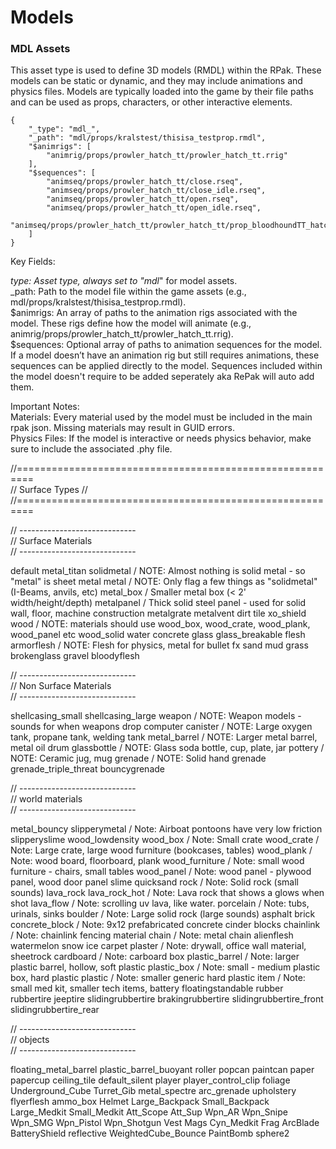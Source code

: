 # Models

### MDL Assets

This asset type is used to define 3D models (RMDL) within the RPak. These models can be static or dynamic, and they may include animations and physics files. Models are typically loaded into the game by their file paths and can be used as props, characters, or other interactive elements.

```
{
    "_type": "mdl_",
    "_path": "mdl/props/kralstest/thisisa_testprop.rmdl",
    "$animrigs": [
        "animrig/props/prowler_hatch_tt/prowler_hatch_tt.rrig"
    ],
    "$sequences": [
        "animseq/props/prowler_hatch_tt/close.rseq",
        "animseq/props/prowler_hatch_tt/close_idle.rseq",
        "animseq/props/prowler_hatch_tt/open.rseq",
        "animseq/props/prowler_hatch_tt/open_idle.rseq",
        "animseq/props/prowler_hatch_tt/prowler_hatch_tt/prop_bloodhoundTT_hatch_spawn.rseq"
    ]
}
```

Key Fields:

_type: Asset type, always set to "mdl_" for model assets.\
\_path: Path to the model file within the game assets (e.g., mdl/props/kralstest/thisisa\_testprop.rmdl).\
$animrigs: An array of paths to the animation rigs associated with the model. These rigs define how the model will animate (e.g., animrig/props/prowler\_hatch\_tt/prowler\_hatch\_tt.rrig).\
$sequences: Optional array of paths to animation sequences for the model. If a model doesn’t have an animation rig but still requires animations, these sequences can be applied directly to the model. Sequences included within the model doesn't require to be added seperately aka RePak will auto add them.

Important Notes:\
Materials: Every material used by the model must be included in the main rpak json. Missing materials may result in GUID errors.\
Physics Files: If the model is interactive or needs physics behavior, make sure to include the associated .phy file.

//=========================================================\
// Surface Types //\
//=========================================================

// -----------------------------\
// Surface Materials\
// -----------------------------

default metal\_titan solidmetal / NOTE: Almost nothing is solid metal - so "metal" is sheet metal metal / NOTE: Only flag a few things as "solidmetal" (I-Beams, anvils, etc) metal\_box / Smaller metal box (< 2' width/height/depth) metalpanel / Thick solid steel panel - used for solid wall, floor, machine construction metalgrate metalvent dirt tile xo\_shield wood / NOTE: materials should use wood\_box, wood\_crate, wood\_plank, wood\_panel etc wood\_solid water concrete glass glass\_breakable flesh armorflesh / NOTE: Flesh for physics, metal for bullet fx sand mud grass brokenglass gravel bloodyflesh

// -----------------------------\
// Non Surface Materials\
// -----------------------------

shellcasing\_small shellcasing\_large weapon / NOTE: Weapon models - sounds for when weapons drop computer canister / NOTE: Large oxygen tank, propane tank, welding tank metal\_barrel / NOTE: Larger metal barrel, metal oil drum glassbottle / NOTE: Glass soda bottle, cup, plate, jar pottery / NOTE: Ceramic jug, mug grenade / NOTE: Solid hand grenade grenade\_triple\_threat bouncygrenade

// -----------------------------\
// world materials\
// -----------------------------

metal\_bouncy slipperymetal / Note: Airboat pontoons have very low friction slipperyslime wood\_lowdensity wood\_box / Note: Small crate wood\_crate / Note: Large crate, large wood furniture (bookcases, tables) wood\_plank / Note: wood board, floorboard, plank wood\_furniture / Note: small wood furniture - chairs, small tables wood\_panel / Note: wood panel - plywood panel, wood door panel slime quicksand rock / Note: Solid rock (small sounds) lava\_rock lava\_rock\_hot / Note: Lava rock that shows a glows when shot lava\_flow / Note: scrolling uv lava, like water. porcelain / Note: tubs, urinals, sinks boulder / Note: Large solid rock (large sounds) asphalt brick concrete\_block / Note: 9x12 prefabricated concrete cinder blocks chainlink / Note: chainlink fencing material chain / Note: metal chain alienflesh watermelon snow ice carpet plaster / Note: drywall, office wall material, sheetrock cardboard / Note: carboard box plastic\_barrel / Note: larger plastic barrel, hollow, soft plastic plastic\_box / Note: small - medium plastic box, hard plastic plastic / Note: smaller generic hard plastic item / Note: small med kit, smaller tech items, battery floatingstandable rubber rubbertire jeeptire slidingrubbertire brakingrubbertire slidingrubbertire\_front slidingrubbertire\_rear

// -----------------------------\
// objects\
// -----------------------------

floating\_metal\_barrel plastic\_barrel\_buoyant roller popcan paintcan paper papercup ceiling\_tile default\_silent player player\_control\_clip foliage Underground\_Cube Turret\_Gib metal\_spectre arc\_grenade upholstery flyerflesh ammo\_box Helmet Large\_Backpack Small\_Backpack Large\_Medkit Small\_Medkit Att\_Scope Att\_Sup Wpn\_AR Wpn\_Snipe Wpn\_SMG Wpn\_Pistol Wpn\_Shotgun Vest Mags Cyn\_Medkit Frag ArcBlade BatteryShield reflective WeightedCube\_Bounce PaintBomb sphere2
